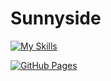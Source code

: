 <h1> Sunnyside </h1>

[![My Skills](https://skillicons.dev/icons?i=html,css)](https://skillicons.dev)

<a href="https://lehimv.github.io/ProyectoFinal1_MLVL_Sunnyside.github.io/"><img alt="GitHub Pages" src="https://img.shields.io/badge/GitHub Pages-View-blue"></a>
